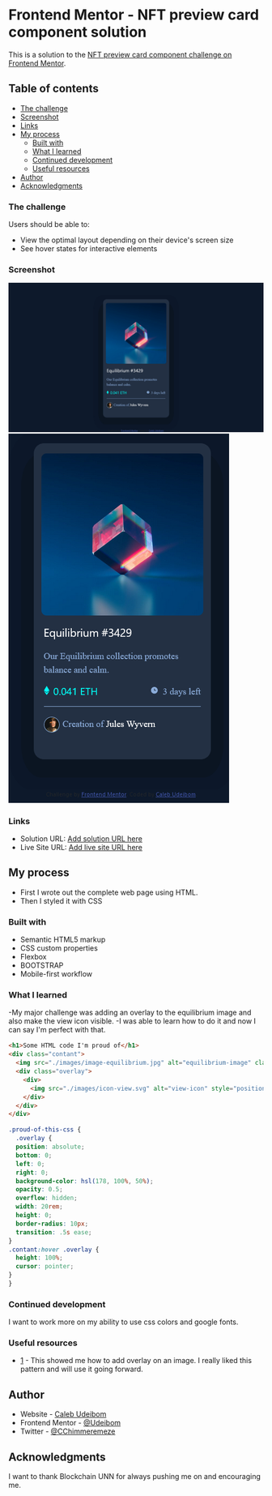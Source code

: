# Frontend Mentor - NFT preview card component solution

This is a solution to the [NFT preview card component challenge on Frontend Mentor](https://www.frontendmentor.io/challenges/nft-preview-card-component-SbdUL_w0U). 

## Table of contents

  - [The challenge](#the-challenge)
  - [Screenshot](#screenshot)
  - [Links](#links)
- [My process](#my-process)
  - [Built with](#built-with)
  - [What I learned](#what-i-learned)
  - [Continued development](#continued-development)
  - [Useful resources](#useful-resources)
- [Author](#author)
- [Acknowledgments](#acknowledgments)

### The challenge

Users should be able to:

- View the optimal layout depending on their device's screen size
- See hover states for interactive elements

### Screenshot

![](./desktop.png)
![](./mobile.png)

### Links

- Solution URL: [Add solution URL here](https://your-solution-url.com)
- Live Site URL: [Add live site URL here](https://caleb-nftcard.netlify.app)

## My process
- First I wrote out the complete web page using HTML.
- Then I styled it with CSS

### Built with

- Semantic HTML5 markup
- CSS custom properties
- Flexbox
- BOOTSTRAP
- Mobile-first workflow

### What I learned

-My major challenge was adding an overlay to the equilibrium image and also make the view icon visible.
-I was able to learn how to do it and now I can say I'm perfect with that.

```html
<h1>Some HTML code I'm proud of</h1>
<div class="contant">
  <img src="./images/image-equilibrium.jpg" alt="equilibrium-image" class="image">
  <div class="overlay">
    <div>
      <img src="./images/icon-view.svg" alt="view-icon" style="position: absolute; top: 45%;">
    </div>
  </div>
</div>
```
```css
.proud-of-this-css {
  .overlay {
  position: absolute;
  bottom: 0;
  left: 0;
  right: 0;
  background-color: hsl(178, 100%, 50%);
  opacity: 0.5;
  overflow: hidden;
  width: 20rem;
  height: 0;
  border-radius: 10px;
  transition: .5s ease;
}
.contant:hover .overlay {
  height: 100%;
  cursor: pointer;
}
}
```

### Continued development

I want to work more on my ability to use css colors and google fonts.

### Useful resources

- [1](https://www.w3schools.com/howto/howto_css_image_overlay_slide.asp) - This showed me how to add overlay on an image. I really liked this pattern and will use it going forward.


## Author

- Website - [Caleb Udeibom](https://www.merez.com)
- Frontend Mentor - [@Udeibom](https://www.frontendmentor.io/profile/Udeibom)
- Twitter - [@CChimmeremeze](https://www.twitter.com/CChimmeremeze)

## Acknowledgments

I want to thank Blockchain UNN for always pushing me on and encouraging me.
